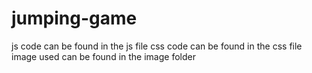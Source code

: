# jumping-game
js code can be found in the js file
css code can be found in the css file
image used can be found in the image folder
